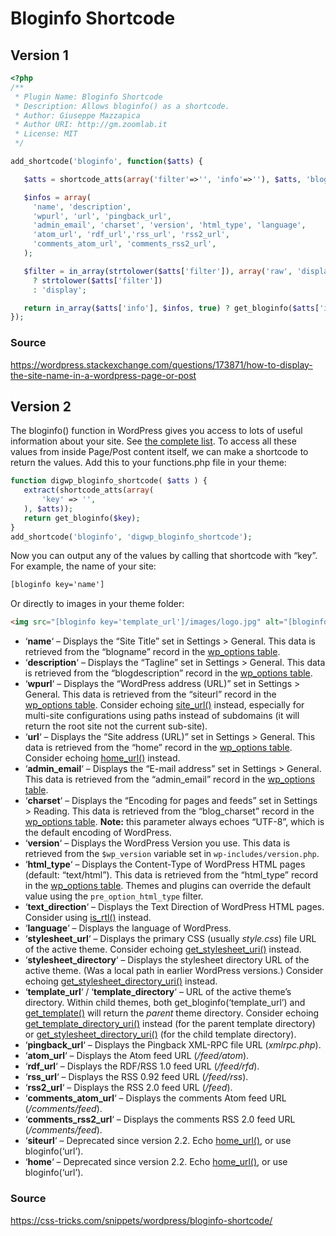 # Bloginfo Shortcode

## Version 1

```php
<?php
/**
 * Plugin Name: Bloginfo Shortcode
 * Description: Allows bloginfo() as a shortcode.
 * Author: Giuseppe Mazzapica
 * Author URI: http://gm.zoomlab.it
 * License: MIT
 */

add_shortcode('bloginfo', function($atts) {

   $atts = shortcode_atts(array('filter'=>'', 'info'=>''), $atts, 'bloginfo');

   $infos = array(
     'name', 'description',
     'wpurl', 'url', 'pingback_url',
     'admin_email', 'charset', 'version', 'html_type', 'language',
     'atom_url', 'rdf_url','rss_url', 'rss2_url',
     'comments_atom_url', 'comments_rss2_url',
   );

   $filter = in_array(strtolower($atts['filter']), array('raw', 'display'), true)
     ? strtolower($atts['filter'])
     : 'display';

   return in_array($atts['info'], $infos, true) ? get_bloginfo($atts['info'], $filter) : '';
});
```

### Source

https://wordpress.stackexchange.com/questions/173871/how-to-display-the-site-name-in-a-wordpress-page-or-post

## Version 2

The bloginfo() function in WordPress gives you access to lots of useful information about your site. See [the complete list](https://codex.wordpress.org/Template_Tags/bloginfo). To access all these values from inside Page/Post content itself, we can make a shortcode to return the values. Add this to your functions.php file in your theme:

```php
function digwp_bloginfo_shortcode( $atts ) {
   extract(shortcode_atts(array(
       'key' => '',
   ), $atts));
   return get_bloginfo($key);
}
add_shortcode('bloginfo', 'digwp_bloginfo_shortcode');
```

Now you can output any of the values by calling that shortcode with “key”. For example, the name of your site:

```html
[bloginfo key='name']
```

Or directly to images in your theme folder:

```html
<img src="[bloginfo key='template_url']/images/logo.jpg" alt="[bloginfo key='name'] logo" />
```

- ‘**name**‘ – Displays the “Site Title” set in Settings > General. This data is retrieved from the “blogname” record in the [wp_options table](https://codex.wordpress.org/Database_Description#Table:_wp_options).
- ‘**description**‘ – Displays the “Tagline” set in Settings > General. This data is retrieved from the “blogdescription” record in the [wp_options table](https://codex.wordpress.org/Database_Description#Table:_wp_options).
- ‘**wpurl**‘ – Displays the “WordPress address (URL)” set in Settings > General. This data is retrieved from the “siteurl” record in the [wp_options table](https://codex.wordpress.org/Database_Description#Table:_wp_options). Consider echoing [site_url()](https://developer.wordpress.org/reference/functions/site_url/) instead, especially for multi-site configurations using paths instead of subdomains (it will return the root site not the current sub-site).
- ‘**url**‘ – Displays the “Site address (URL)” set in Settings > General. This data is retrieved from the “home” record in the [wp_options table](https://codex.wordpress.org/Database_Description#Table:_wp_options). Consider echoing [home_url()](https://developer.wordpress.org/reference/functions/home_url/) instead.
- ‘**admin_email**‘ – Displays the “E-mail address” set in Settings > General. This data is retrieved from the “admin_email” record in the [wp_options table](https://codex.wordpress.org/Database_Description#Table:_wp_options).
- ‘**charset**‘ – Displays the “Encoding for pages and feeds” set in Settings > Reading. This data is retrieved from the “blog_charset” record in the [wp_options table](https://codex.wordpress.org/Database_Description#Table:_wp_options). **Note:** this parameter always echoes “UTF-8”, which is the default encoding of WordPress.
- ‘**version**‘ – Displays the WordPress Version you use. This data is retrieved from the `$wp_version` variable set in `wp-includes/version.php`.
- ‘**html_type**‘ – Displays the Content-Type of WordPress HTML pages (default: “text/html”). This data is retrieved from the “html_type” record in the [wp_options table](https://codex.wordpress.org/Database_Description#Table:_wp_options). Themes and plugins can override the default value using the `pre_option_html_type` filter.
- ‘**text_direction**‘ – Displays the Text Direction of WordPress HTML pages. Consider using [is_rtl()](https://developer.wordpress.org/reference/functions/is_rtl/) instead.
- ‘**language**‘ – Displays the language of WordPress.
- ‘**stylesheet_url**‘ – Displays the primary CSS (usually *style.css*) file URL of the active theme. Consider echoing [get_stylesheet_uri()](https://developer.wordpress.org/reference/functions/get_stylesheet_uri/) instead.
- ‘**stylesheet_directory**‘ – Displays the stylesheet directory URL of the active theme. (Was a local path in earlier WordPress versions.) Consider echoing [get_stylesheet_directory_uri()](https://developer.wordpress.org/reference/functions/get_stylesheet_directory_uri/) instead.
- ‘**template_url**‘ / ‘**template_directory**‘ – URL of the active theme’s directory. Within child themes, both get_bloginfo(‘template_url’) and [get_template()](https://developer.wordpress.org/reference/functions/get_template/) will return the *parent* theme directory. Consider echoing [get_template_directory_uri()](https://developer.wordpress.org/reference/functions/get_template_directory_uri/) instead (for the parent template directory) or [get_stylesheet_directory_uri()](https://developer.wordpress.org/reference/functions/get_stylesheet_directory_uri/) (for the child template directory).
- ‘**pingback_url**‘ – Displays the Pingback XML-RPC file URL (*xmlrpc.php*).
- ‘**atom_url**‘ – Displays the Atom feed URL (*/feed/atom*).
- ‘**rdf_url**‘ – Displays the RDF/RSS 1.0 feed URL (*/feed/rfd*).
- ‘**rss_url**‘ – Displays the RSS 0.92 feed URL (*/feed/rss*).
- ‘**rss2_url**‘ – Displays the RSS 2.0 feed URL (*/feed*).
- ‘**comments_atom_url**‘ – Displays the comments Atom feed URL (*/comments/feed*).
- ‘**comments_rss2_url**‘ – Displays the comments RSS 2.0 feed URL (*/comments/feed*).
- ‘**siteurl**‘ – Deprecated since version 2.2. Echo [home_url()](https://developer.wordpress.org/reference/functions/home_url/), or use bloginfo(‘url’).
- ‘**home**‘ – Deprecated since version 2.2. Echo [home_url()](https://developer.wordpress.org/reference/functions/home_url/), or use bloginfo(‘url’).

### Source

https://css-tricks.com/snippets/wordpress/bloginfo-shortcode/